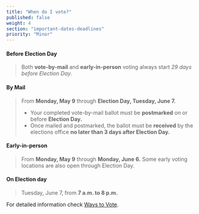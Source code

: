 ```yaml
---
title: "When do I vote?"
published: false
weight: 4
section: "important-dates-deadlines"
priority: "Minor"
---
```

#### Before Election Day
> Both **vote-by-mail** and **early-in-person** voting always start _29 days before Election Day_.  

#### By Mail
> From **Monday, May 9** through **Election Day, Tuesday, June 7.**  
> - Your completed vote-by-mail ballot must be **postmarked** on or before **Election Day.**  
> - Once mailed and postmarked, the ballot must be **received** by the elections office **no later than 3 days after Election Day.**  

#### Early-in-person
> From **Monday, May 9** through **Monday, June 6.** Some early voting locations are also open through Election Day.  

#### On Election day  
> Tuesday, June 7, from **7 a.m. to 8 p.m.**  

For detailed information check [Ways to Vote](#section-ways-to-vote).  
